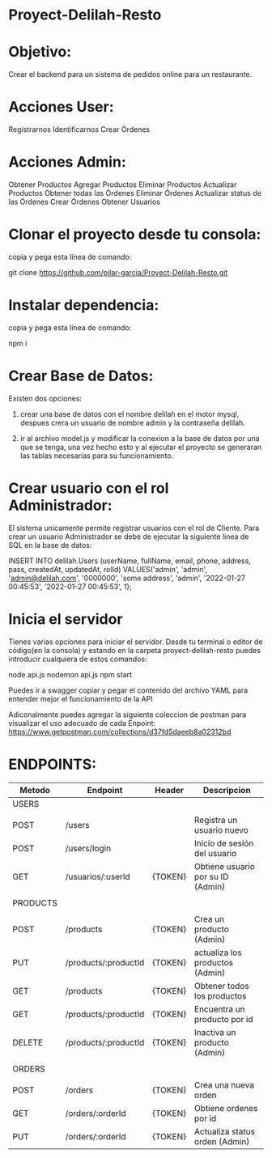 # Proyect-Delilah-Resto

# Objetivo:
Crear el backend para un sistema de pedidos online para un restaurante.

# Acciones User:

Registrarnos
Identificarnos
Crear Órdenes

# Acciones Admin:

Obtener Productos
Agregar Productos
Eliminar Productos
Actualizar Productos
Obtener todas las Órdenes
Eliminar Órdenes
Actualizar status de las Órdenes
Crear Órdenes
Obtener  Usuarios
# Clonar el proyecto desde tu consola:
copia y pega esta línea de comando:

git clone https://github.com/pilar-garcia/Proyect-Delilah-Resto.git

# Instalar dependencia:
copia y pega esta línea de comando:

npm i

# Crear Base de Datos:
Existen dos opciones:
1. crear una base de datos con el nombre delilah en el motor mysql, despues crera un usuario de nombre admin y la contraseña delilah.

2. ir al archivo model.js y modificar la conexion a la base de datos por una que se tenga, una vez hecho esto y al ejecutar el proyecto se generaran las tablas necesarias para su funcionamiento.

# Crear usuario con el rol Administrador:
 El sistema unicamente permite registrar usuarios con el rol de Cliente. Para crear un usuario Administrador se debe de ejecutar la siguiente linea de SQL en la base de datos:

INSERT INTO delilah.Users
(userName, fullName, email, phone, address, pass, createdAt, updatedAt, rolId)
VALUES('admin', 'admin', 'admin@delilah.com', '0000000', 'some address', 'admin', '2022-01-27 00:45:53', '2022-01-27 00:45:53', 1);


# Inicia el servidor 
Tienes varias opciones para iniciar el servidor. Desde tu terminal o editor de código(en la consola) y estando en la carpeta proyect-delilah-resto puedes introducir cualquiera de estos comandos:

node api.js
nodemon api.js
npm start

Puedes ir a swagger copiar y pegar el contenido del archivo YAML para entender mejor el funcionamiento de la API

Adiconalmente puedes agregar la siguiente coleccion de postman para visualizar el uso adecuado de cada Enpoint:
https://www.getpostman.com/collections/d37fd5daeeb8a02312bd 

# ENDPOINTS:

| Metodo  | Endpoint               | Header  | Descripcion                        |
|---------|------------------------|---------|------------------------------------|
| USERS   |                        |         |                                    |
|         |                        |         |                                    |
| POST    | /users                 |         | Registra un usuario nuevo          |
| POST    | /users/login           |         | Inicio de sesión del usuario       |
| GET     | /usuarios/:userId      | {TOKEN} | Obtiene usuario por su ID (Admin)  |
|         |                        |         |                                    |
|PRODUCTS |                        |         |                                    |
|         |                        |         |                                    |
| POST    | /products              | {TOKEN} | Crea un producto (Admin)           |
| PUT     | /products/:productId   | {TOKEN} | actualiza los productos (Admin)    |
| GET     | /products              | {TOKEN} | Obtener todos los productos        |
| GET     | /products/:productId   | {TOKEN} |Encuentra un producto por id        |
| DELETE  | /products/:productId   | {TOKEN} | Inactiva un producto (Admin)       |
|         |                        |         |                                    |
| ORDERS  |                        |         |                                    |
|         |                        |         |                                    |
| POST    | /orders                | {TOKEN} | Crea una nueva orden               |
| GET     | /orders/:orderId       | {TOKEN} | Obtiene ordenes por id             |
| PUT     | /orders/:orderId       | {TOKEN} | Actualiza status orden (Admin)     |
